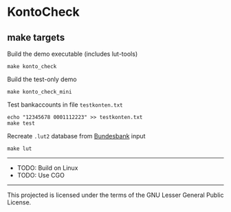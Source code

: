 KontoCheck
===========

make targets
-------------

Build the demo executable (includes lut-tools)

    make konto_check

Build the test-only demo

    make konto_check_mini

Test bankaccounts in file `testkonten.txt`

    echo "12345678 0001112223" >> testkonten.txt
    make test

Recreate `.lut2` database from
[Bundesbank](http://www.bundesbank.de/Redaktion/DE/Standardartikel/Kerngeschaeftsfelder/Unbarer_Zahlungsverkehr/bankleitzahlen_download.html)
input

    make lut

---------------------------------------------------------

 * TODO: Build on Linux
 * TODO: Use CGO

---------------------------------------------------------

This projected is licensed under the terms of the GNU Lesser General Public License.

